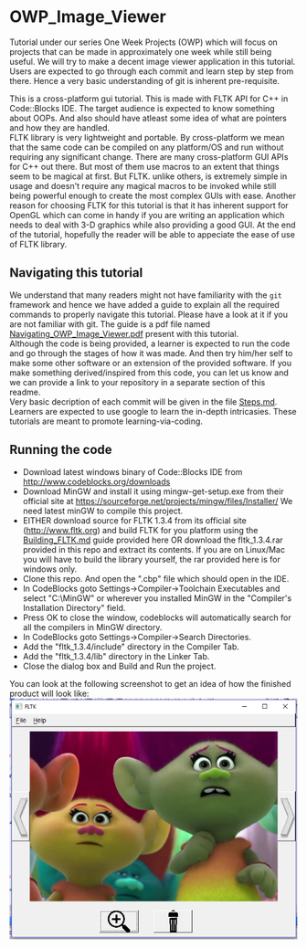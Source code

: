 # OWP_Image_Viewer
Tutorial under our series One Week Projects (OWP) which will focus on projects that can be made in approximately one week while still being useful. We will try to make a decent image viewer application in this tutorial. Users are expected to go through each commit and learn step by step from there. Hence a very basic understanding of git is inherent pre-requisite.  
  
This is a cross-platform gui tutorial. This is made with FLTK API for C++ in Code::Blocks IDE. The target audience is expected to know something about OOPs. And also should have atleast some idea of what are pointers and how they are handled.  
FLTK library is very lightweight and portable. By cross-platform we mean that the same code can be compiled on any platform/OS and run without requiring any significant change. There are many cross-platform GUI APIs for C++ out there. But most of them use macros to an extent that things seem to be magical at first. But FLTK. unlike others, is extremely simple in usage and doesn't require any magical macros to be invoked while still being powerful enough to create the most complex GUIs with ease. Another reason for choosing FLTK for this tutorial is that it has inherent support for OpenGL which can come in handy if you are writing an application which needs to deal with 3-D graphics while also providing a good GUI. At the end of the tutorial, hopefully the reader will be able to appeciate the ease of use of FLTK library.  
  
## Navigating this tutorial
We understand that many readers might not have familiarity with the `git` framework and hence we have added a guide to explain all the required commands to properly navigate this tutorial. Please have a look at it if you are not familiar with git. The guide is a pdf file named [Navigating_OWP_Image_Viewer.pdf](Navigating_OWP_Image_Viewer.pdf) present with this tutorial.  
Although the code is being provided, a learner is expected to run the code and go through the stages of how it was made. And then try him/her self to make some other software or an extension of the provided software. If you make something derived/inspired from this code, you can let us know and we can provide a link to your repository in a separate section of this readme.  
Very basic decription of each commit will be given in the file [Steps.md](Steps.md). Learners are expected to use google to learn the in-depth intricasies. These tutorials are meant to promote learning-via-coding.  
  
  
## Running the code
- Download latest windows binary of Code::Blocks IDE from http://www.codeblocks.org/downloads
- Download MinGW and install it using mingw-get-setup.exe from their official site at https://sourceforge.net/projects/mingw/files/Installer/ We need latest minGW to compile this project.
- EITHER download source for FLTK 1.3.4 from its official site (http://www.fltk.org) and build FLTK for you platform using the [Building_FLTK.md](Building_FLTK.md) guide provided here OR download the fltk_1.3.4.rar provided in this repo and extract its contents. If you are on Linux/Mac you will have to build the library yourself, the rar provided here is for windows only.
- Clone this repo. And open the ".cbp" file which should open in the IDE.
- In CodeBlocks goto Settings->Compiler->Toolchain Executables and select "C:\MinGW" or wherever you installed MinGW in the "Compiler's Installation Directory" field.
- Press OK to close the window, codeblocks will automatically search for all the compilers in MinGW directory.
- In CodeBlocks goto Settings->Compiler->Search Directories.
- Add the "fltk_1.3.4/include" directory in the Compiler Tab.
- Add the "fltk_1.3.4/lib" directory in the Linker Tab.
- Close the dialog box and Build and Run the project.  
  
You can look at the following screenshot to get an idea of how the finished product will look like:  
![Screenshot.png](Screenshot.png)
